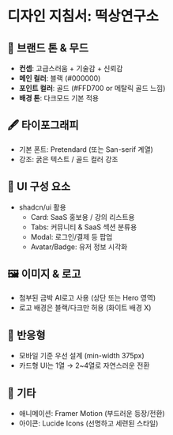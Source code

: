 # 디자인 지침서: 떡상연구소

## 🎨 브랜드 톤 & 무드

- **컨셉**: 고급스러움 + 기술감 + 신뢰감
- **메인 컬러**: 블랙 (#000000)
- **포인트 컬러**: 골드 (#FFD700 or 메탈릭 골드 느낌)
- **배경 톤**: 다크모드 기본 적용

## 🖋️ 타이포그래피

- 기본 폰트: Pretendard (또는 San-serif 계열)
- 강조: 굵은 텍스트 / 골드 컬러 강조

## 🧱 UI 구성 요소

- shadcn/ui 활용
  - Card: SaaS 홍보용 / 강의 리스트용
  - Tabs: 커뮤니티 & SaaS 섹션 분류용
  - Modal: 로그인/결제 등 팝업
  - Avatar/Badge: 유저 정보 시각화

## 🖼️ 이미지 & 로고

- 첨부된 금박 AI로고 사용 (상단 또는 Hero 영역)
- 로고 배경은 블랙/다크만 허용 (화이트 배경 X)

## 📱 반응형

- 모바일 기준 우선 설계 (min-width 375px)
- 카드형 UI는 1열 → 2~4열로 자연스러운 전환

## 🧩 기타

- 애니메이션: Framer Motion (부드러운 등장/전환)
- 아이콘: Lucide Icons (선명하고 세련된 스타일)

